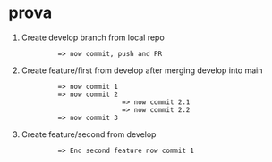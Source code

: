 # prova

1. Create develop branch from local repo 

                => now commit, push and PR 

2. Create feature/first from develop after merging develop into main 

                => now commit 1 
                => now commit 2
                                => now commit 2.1 
                                => now commit 2.2
                => now commit 3
3. Create feature/second from develop

                => End second feature now commit 1